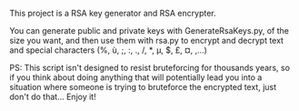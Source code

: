 This project is a RSA key generator and RSA encrypter.

You can generate public and private keys with GenerateRsaKeys.py, of the size you want, and then use them with rsa.py to encrypt and decrypt text and special characters (%, ù, ;, :, ., /, *, µ, $, £, ¤, ,...)

PS: This script isn't designed to resist bruteforcing for thousands years, so if you think about doing anything that will potentially lead you into a situation where someone is trying to bruteforce the encrypted text, just don't do that...
Enjoy it!
